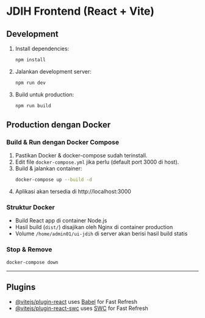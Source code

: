 # JDIH Frontend (React + Vite)

## Development

1. Install dependencies:
   ```bash
   npm install
   ```
2. Jalankan development server:
   ```bash
   npm run dev
   ```
3. Build untuk production:
   ```bash
   npm run build
   ```

## Production dengan Docker

### Build & Run dengan Docker Compose

1. Pastikan Docker & docker-compose sudah terinstall.
2. Edit file `docker-compose.yml` jika perlu (default port 3000 di host).
3. Build & jalankan container:
   ```bash
   docker-compose up --build -d
   ```
4. Aplikasi akan tersedia di http://localhost:3000

### Struktur Docker

- Build React app di container Node.js
- Hasil build (`dist/`) disajikan oleh Nginx di container production
- Volume `/home/admin01/ui-jdih` di server akan berisi hasil build statis

### Stop & Remove

```bash
docker-compose down
```

---

## Plugins

- [@vitejs/plugin-react](https://github.com/vitejs/vite-plugin-react/blob/main/packages/plugin-react/README.md) uses [Babel](https://babeljs.io/) for Fast Refresh
- [@vitejs/plugin-react-swc](https://github.com/vitejs/vite-plugin-react-swc) uses [SWC](https://swc.rs/) for Fast Refresh
